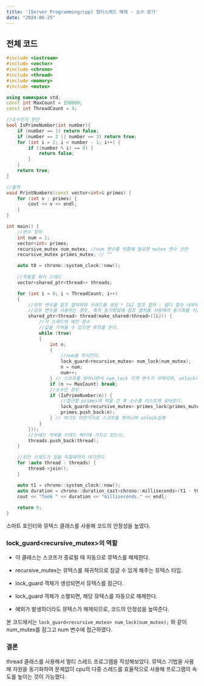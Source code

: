 ```yaml
---
title: '[Server Programming/cpp] 멀티스레드 예제 - 소수 찾기'
date: "2024-06-25"
---
```

## 전체 코드
```cpp
#include <iostream>
#include <vector>
#include <chrono>
#include <thread>
#include <memory>
#include <mutex>

using namespace std;
const int MaxCount = 150000;
const int ThreadCount = 4;

//소수인지 판단
bool IsPrimeNumber(int number){
	if (number == 1) return false;
	if (number == 2 || number == 3) return true;
	for (int i = 2; i < number - 1; i++) {
		if ((number % i) == 0) {
			return false;
		}
	}
	return true;
}

//출력
void PrintNumbers(const vector<int>& primes) {
	for (int v : primes) {
		cout << v << endl;
	}
}

int main() {
    //변수 정의
	int num = 1;
	vector<int> primes;
	recursive_mutex num_mutex; //num 변수를 락할때 필요한 mutex 변수 선언
	recursive_mutex primes_mutex; // ""

	auto t0 = chrono::system_clock::now();
	
	//작동할 워커 스레드
	vector<shared_ptr<thread>> threads;

	for (int i = 0; i < ThreadCount; i++)
	{
		//외부 변수를 참조 캡쳐하여 쓰레드를 생성 * [&] 참조 캡처 : 람다 함수 내부에서 외부 변수 자체, 실제 값을 변경할 수 있다.
		//공유 변수를 사용하는 경우, 특히 동기화일때 참조 캡처를 사용해야 동기화를 이룰 수 있다.
		shared_ptr<thread> thread(make_shared<thread>([&]() {
			//각 스레드의 메인 함수
			//값을 가져올 수 있으면 루프를 돈다.
			while (true)
			{
				int n;
				{
					//num을 락시킨다.
					lock_guard<recursive_mutex> num_lock(num_mutex);
					n = num;
					num++;
				} // 스코프를 벗어나면서 num_lock 지역 변수가 삭제되며, unlock이 자동적으로 실행된다.
				if (n >= MaxCount) break;
                //소수인 경우
				if (IsPrimeNumber(n)) {
                    //접근할 primes에 락을 건 후 소수를 리스트에 넣어준다.
					lock_guard<recursive_mutex> primes_lock(primes_mutex);
					primes.push_back(n);
				} // 여기도 마찬가지로 스코프를 벗어나며 unlock실행
			}
		}));
		//쓰레드 객체를 쓰레드 벡터에 가지고 있는다.
		threads.push_back(thread);
	}

	//모든 스레드가 일을 마칠때까지 대기한다.
	for (auto thread : threads) {
		thread->join();
	}

	auto t1 = chrono::system_clock::now();
	auto duration = chrono::duration_cast<chrono::milliseconds>(t1 - t0).count();
	cout << "Took " << duration << "milliseconds." << endl;
	
	return 0;
}
```

스마트 포인터와 뮤텍스 클래스를 사용해 코드의 안정성을 높였다.

### lock_guard<recursive_mutex>의 역할
- 이 클래스는 스코프가 종료될 때 자동으로 뮤텍스를 해제한다.
- recursive_mutex는 뮤텍스를 재귀적으로 잠글 수 있게 해주는 뮤텍스 타입.

- lock_guard 객체가 생성되면서 뮤텍스를 잠근다.
- lock_guard 객체가 소멸되면, 해당 뮤텍스를 자동으로 해제한다.
- 예외가 발생하더라도 뮤텍스가 해제되므로, 코드의 안정성을 높여준다.

본 코드에서는 `lock_guard<recursive_mutex> num_lock(num_mutex);` 와 같이 num_mutex를 잠그고 num 변수에 접근하였다. 

### 결론
thread 클래스를 사용해서 멀티 스레드 프로그램을 작성해보았다. 뮤텍스 기법을 사용해 자원을 동기화하여 문제없이 cpu의 다중 스레드를 효율적으로 사용해 프로그램의 속도를 높이는 것이 가능했다. 